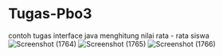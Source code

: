 # Tugas-Pbo3
contoh tugas interface java menghitung nilai rata - rata siswa
![Screenshot (1764)](https://user-images.githubusercontent.com/54269175/114651141-9717ff00-9d0d-11eb-9bb4-04c706d1e84f.png)
![Screenshot (1765)](https://user-images.githubusercontent.com/54269175/114651145-98e1c280-9d0d-11eb-9ce3-3631d21b0995.png)
![Screenshot (1766)](https://user-images.githubusercontent.com/54269175/114651148-9a12ef80-9d0d-11eb-967f-8cfaef60e0f1.png)
